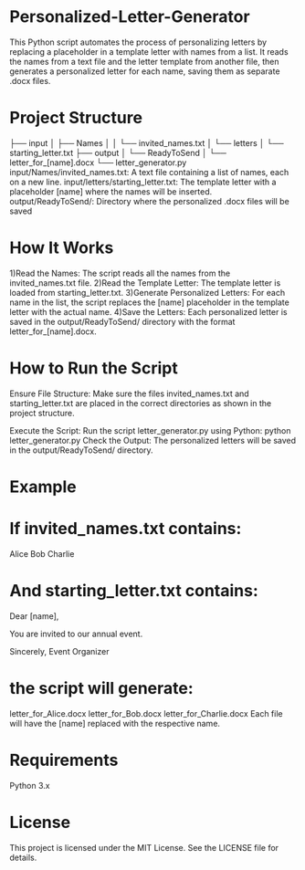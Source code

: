 # Personalized-Letter-Generator
This Python script automates the process of personalizing letters by replacing a placeholder in a template letter with names from a list. It reads the names from a text file and the letter template from another file, then generates a personalized letter for each name, saving them as separate .docx files.

# Project Structure
├── input
│   ├── Names
│   │   └── invited_names.txt
│   └── letters
│       └── starting_letter.txt
├── output
│   └── ReadyToSend
│       └── letter_for_[name].docx
└── letter_generator.py
input/Names/invited_names.txt: A text file containing a list of names, each on a new line.
input/letters/starting_letter.txt: The template letter with a placeholder [name] where the names will be inserted.
output/ReadyToSend/: Directory where the personalized .docx files will be saved
# How It Works
1)Read the Names: The script reads all the names from the invited_names.txt file.
2)Read the Template Letter: The template letter is loaded from starting_letter.txt.
3)Generate Personalized Letters: For each name in the list, the script replaces the [name] placeholder in the template letter with the actual name.
4)Save the Letters: Each personalized letter is saved in the output/ReadyToSend/ directory with the format letter_for_[name].docx.
# How to Run the Script
Ensure File Structure: Make sure the files invited_names.txt and starting_letter.txt are placed in the correct directories as shown in the project structure.

Execute the Script: Run the script letter_generator.py using Python:
python letter_generator.py
Check the Output: The personalized letters will be saved in the output/ReadyToSend/ directory.
# Example
# If invited_names.txt contains:
Alice
Bob
Charlie
# And starting_letter.txt contains:
Dear [name],

You are invited to our annual event.

Sincerely,
Event Organizer
# the script will generate:

letter_for_Alice.docx
letter_for_Bob.docx
letter_for_Charlie.docx
Each file will have the [name] replaced with the respective name.
# Requirements
Python 3.x
# License
This project is licensed under the MIT License. See the LICENSE file for details.

